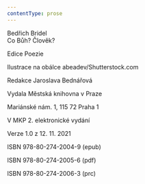 ```yaml
---
contentType: prose
---
```


Bedřich Bridel  
Co Bůh? Člověk?

Edice Poezie

  

Ilustrace na obálce abeadev/Shutterstock.com

  

Redakce Jaroslava Bednářová

Vydala Městská knihovna v Praze

  

Mariánské nám. 1, 115 72 Praha 1

V MKP 2. elektronické vydání

  

Verze 1.0 z 12. 11. 2021

ISBN 978-80-274-2004-9 (epub)

  

ISBN 978-80-274-2005-6 (pdf)

  

ISBN 978-80-274-2006-3 (prc)
